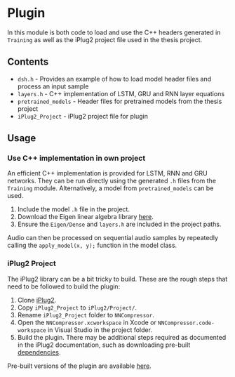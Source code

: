 # Plugin
In this module is both code to load and use the C++ headers generated in `Training` as well as the iPlug2 project file used in the thesis project.

## Contents
* `dsh.h` - Provides an example of how to load model header files and process an input sample 
* `layers.h` - C++ implementation of LSTM, GRU and RNN layer equations
* `pretrained_models` - Header files for pretrained models from the thesis project
* `iPlug2_Project` - iPlug2 project file for plugin

## Usage
### Use C++ implementation in own project
An efficient C++ implementation is provided for LSTM, RNN and GRU networks. They can be run directly using the generated `.h` files from the `Training` module. Alternatively, a model from `pretrained_models` can be used.
1. Include the model `.h` file in the project.
2. Download the Eigen linear algebra library [here](https://eigen.tuxfamily.org/).
3. Ensure the `Eigen/Dense` and `layers.h` are included in the project paths.

Audio can then be processed on sequential audio samples by repeatedly calling the `apply_model(x, y);` function in the model class. 

### iPlug2 Project
The iPlug2 library can be a bit tricky to build. These are the rough steps that need to be followed to build the plugin:

1. Clone [iPlug2](https://github.com/iPlug2/iPlug2).
2. Copy `iPlug2_Project` to `iPlug2/Project/`.
3. Rename `iPlug2_Project` folder to `NNCompressor`.
4. Open the `NNCompressor.xcworkspace` in Xcode or `NNCompressor.code-workspace` in Visual Studio in the project folder. 
5. Build the plugin. There may be additional steps required as documented in the iPlug2 documentation, such as downloading pre-built [dependencies](https://github.com/iPlug2/iPlug2/tree/master/Dependencies).

Pre-built versions of the plugin are available [here](https://files.hcloudh.com/s/NiYCKSnC34xxbSW).
